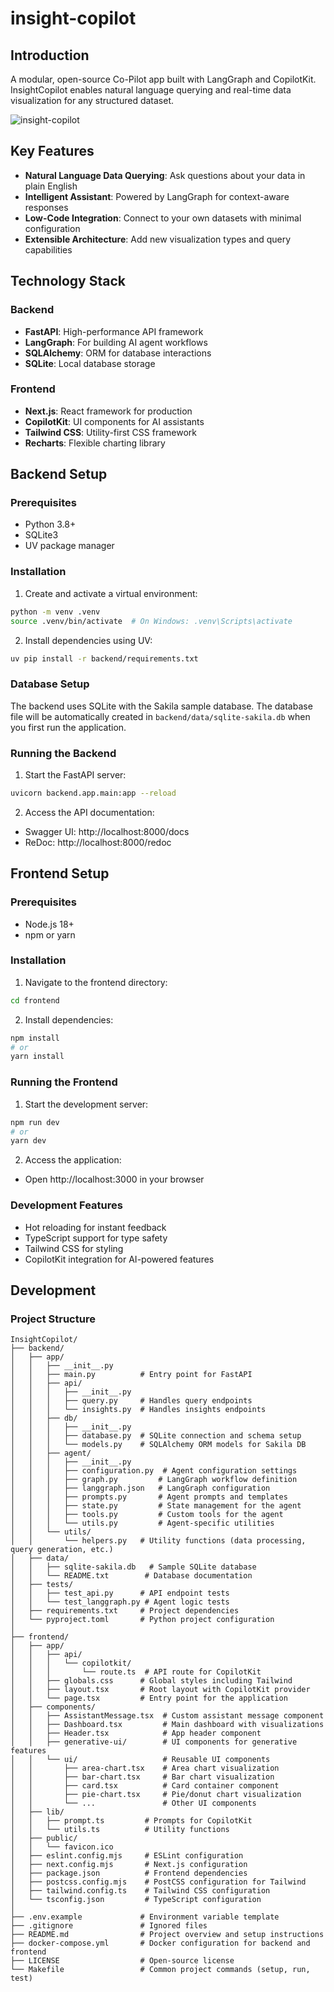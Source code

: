 # insight-copilot

## Introduction
A modular, open-source Co-Pilot app built with LangGraph and CopilotKit. InsightCopilot enables natural language querying and real-time data visualization for any structured dataset.

![insight-copilot](https://github.com/user-attachments/assets/6ed3e665-01d7-49b0-addc-5ae7abdc3ccf)

## Key Features

- **Natural Language Data Querying**: Ask questions about your data in plain English
- **Intelligent Assistant**: Powered by LangGraph for context-aware responses
- **Low-Code Integration**: Connect to your own datasets with minimal configuration
- **Extensible Architecture**: Add new visualization types and query capabilities

## Technology Stack

### Backend
- **FastAPI**: High-performance API framework
- **LangGraph**: For building AI agent workflows
- **SQLAlchemy**: ORM for database interactions
- **SQLite**: Local database storage

### Frontend
- **Next.js**: React framework for production
- **CopilotKit**: UI components for AI assistants
- **Tailwind CSS**: Utility-first CSS framework
- **Recharts**: Flexible charting library

## Backend Setup

### Prerequisites
- Python 3.8+
- SQLite3
- UV package manager

### Installation
1. Create and activate a virtual environment:
```bash
python -m venv .venv
source .venv/bin/activate  # On Windows: .venv\Scripts\activate
```

2. Install dependencies using UV:
```bash
uv pip install -r backend/requirements.txt
```

### Database Setup
The backend uses SQLite with the Sakila sample database. The database file will be automatically created in `backend/data/sqlite-sakila.db` when you first run the application.

### Running the Backend
1. Start the FastAPI server:
```bash
uvicorn backend.app.main:app --reload
```

2. Access the API documentation:
- Swagger UI: http://localhost:8000/docs
- ReDoc: http://localhost:8000/redoc

## Frontend Setup

### Prerequisites
- Node.js 18+
- npm or yarn

### Installation
1. Navigate to the frontend directory:
```bash
cd frontend
```

2. Install dependencies:
```bash
npm install
# or
yarn install
```

### Running the Frontend
1. Start the development server:
```bash
npm run dev
# or
yarn dev
```

2. Access the application:
- Open http://localhost:3000 in your browser

### Development Features
- Hot reloading for instant feedback
- TypeScript support for type safety
- Tailwind CSS for styling
- CopilotKit integration for AI-powered features


## Development

### Project Structure
```
InsightCopilot/
├── backend/
│   ├── app/
│   │   ├── __init__.py
│   │   ├── main.py          # Entry point for FastAPI
│   │   ├── api/
│   │   │   ├── __init__.py
│   │   │   ├── query.py     # Handles query endpoints
│   │   │   └── insights.py  # Handles insights endpoints
│   │   ├── db/
│   │   │   ├── __init__.py
│   │   │   ├── database.py  # SQLite connection and schema setup
│   │   │   └── models.py    # SQLAlchemy ORM models for Sakila DB
│   │   ├── agent/
│   │   │   ├── __init__.py
│   │   │   ├── configuration.py  # Agent configuration settings
│   │   │   ├── graph.py         # LangGraph workflow definition
│   │   │   ├── langgraph.json   # LangGraph configuration
│   │   │   ├── prompts.py       # Agent prompts and templates
│   │   │   ├── state.py         # State management for the agent
│   │   │   ├── tools.py         # Custom tools for the agent
│   │   │   └── utils.py         # Agent-specific utilities
│   │   └── utils/
│   │       └── helpers.py   # Utility functions (data processing, query generation, etc.)
│   ├── data/
│   │   ├── sqlite-sakila.db   # Sample SQLite database
│   │   └── README.txt        # Database documentation
│   ├── tests/
│   │   ├── test_api.py      # API endpoint tests
│   │   └── test_langgraph.py # Agent logic tests
│   ├── requirements.txt     # Project dependencies
│   └── pyproject.toml       # Python project configuration
│
├── frontend/
│   ├── app/
│   │   ├── api/
│   │   │   └── copilotkit/
│   │   │       └── route.ts  # API route for CopilotKit
│   │   ├── globals.css      # Global styles including Tailwind
│   │   ├── layout.tsx       # Root layout with CopilotKit provider
│   │   └── page.tsx         # Entry point for the application
│   ├── components/
│   │   ├── AssistantMessage.tsx  # Custom assistant message component
│   │   ├── Dashboard.tsx         # Main dashboard with visualizations
│   │   ├── Header.tsx            # App header component
│   │   ├── generative-ui/        # UI components for generative features
│   │   └── ui/                   # Reusable UI components
│   │       ├── area-chart.tsx    # Area chart visualization
│   │       ├── bar-chart.tsx     # Bar chart visualization
│   │       ├── card.tsx          # Card container component
│   │       ├── pie-chart.tsx     # Pie/donut chart visualization
│   │       └── ...               # Other UI components
│   ├── lib/
│   │   ├── prompt.ts         # Prompts for CopilotKit
│   │   └── utils.ts          # Utility functions
│   ├── public/
│   │   └── favicon.ico
│   ├── eslint.config.mjs     # ESLint configuration
│   ├── next.config.mjs       # Next.js configuration
│   ├── package.json          # Frontend dependencies
│   ├── postcss.config.mjs    # PostCSS configuration for Tailwind
│   ├── tailwind.config.ts    # Tailwind CSS configuration
│   └── tsconfig.json         # TypeScript configuration
│
├── .env.example             # Environment variable template
├── .gitignore               # Ignored files
├── README.md                # Project overview and setup instructions
├── docker-compose.yml       # Docker configuration for backend and frontend
├── LICENSE                  # Open-source license
└── Makefile                 # Common project commands (setup, run, test)

